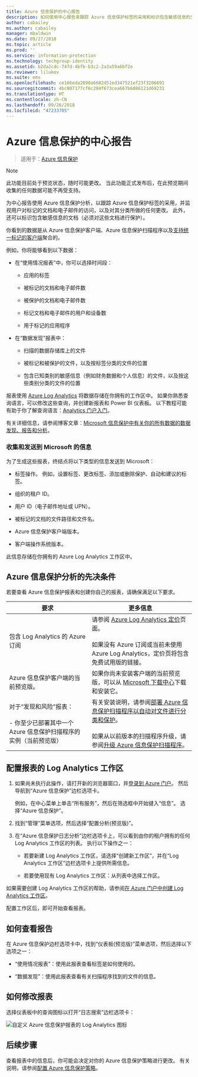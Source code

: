 ```yaml
---
title: Azure 信息保护的中心报告
description: 如何使用中心报告来跟踪 Azure 信息保护标签的采用和标识包含敏感信息的文件
author: cabailey
ms.author: cabailey
manager: mbaldwin
ms.date: 09/27/2018
ms.topic: article
ms.prod: ''
ms.service: information-protection
ms.technology: techgroup-identity
ms.assetid: b2da2cdc-74fd-4bfb-b3c2-2a3a59a6bf2e
ms.reviewer: lilukov
ms.suite: ems
ms.openlocfilehash: ce166eda2090a6682d51ed347521ef23f3206691
ms.sourcegitcommit: 4bc807177cf6c284f673cea667b6086121d69231
ms.translationtype: HT
ms.contentlocale: zh-CN
ms.lasthandoff: 09/26/2018
ms.locfileid: "47233705"
---
```

# <a name="central-reporting-for-azure-information-protection"></a>Azure 信息保护的中心报告

>适用于：[Azure 信息保护](https://azure.microsoft.com/pricing/details/information-protection)

> [!NOTE]
> 此功能目前处于预览状态，随时可能更改。 当此功能正式发布后，在此预览期间收集的任何数据可能不再受支持。


为中心报告使用 Azure 信息保护分析，以跟踪 Azure 信息保护标签的采用，并监视用户对标记的文档和电子邮件的访问，以及对其分类所做的任何更改。 此外，还可以标识包含敏感信息的文档（必须对这些文档进行保护）。

你看到的数据是从 Azure 信息保护客户端、Azure 信息保护扫描程序以及[支持统一标记的客户端](configure-policy-migrate-labels.md#clients-that-support-unified-labeling)聚合的。

例如，你将能够看到以下数据：

- 在“使用情况报表”中，你可以选择时间段：
    
    - 应用的标签
    
    - 被标记的文档和电子邮件数
    
    - 被保护的文档和电子邮件数
    
    - 标记文档和电子邮件的用户和设备数
    
    - 用于标记的应用程序

- 在“数据发现”报表中：

    - 扫描的数据存储库上的文件
    
    - 被标记和被保护的文件，以及按标签分类的文件的位置
    
    - 包含已知类别的敏感信息（例如财务数据和个人信息）的文件，以及按这些类别分类的文件的位置
    
报表使用 [Azure Log Analytics](/azure/log-analytics/log-analytics-overview) 将数据存储在你拥有的工作区中。 如果你熟悉查询语言，可以修改这些查询，并创建新报表和 Power BI 仪表板。 以下教程可能有助于你了解查询语言：[Analytics 门户入门](https://docs.loganalytics.io/docs/Learn/Getting-Started/Getting-started-with-the-Analytics-portal)。 

有关详细信息，请参阅博客文章：[Microsoft 信息保护中有关你的所有数据的数据发现、报告和分析](https://techcommunity.microsoft.com/t5/Azure-Information-Protection/Data-discovery-reporting-and-analytics-for-all-your-data-with/ba-p/253854)。

### <a name="information-collected-and-sent-to-microsoft"></a>收集和发送到 Microsoft 的信息

为了生成这些报表，终结点将以下类型的信息发送到 Microsoft：

- 标签操作。 例如，设置标签、更改标签、添加或删除保护、自动和建议的标签。

- 组织的租户 ID。

- 用户 ID（电子邮件地址或 UPN）。

- 被标记的文档的文件路径和文件名。

- Azure 信息保护客户端版本。

- 客户端操作系统版本。

此信息存储在你拥有的 Azure Log Analytics 工作区中。

## <a name="prerequisites-for-azure-information-protection-analytics"></a>Azure 信息保护分析的先决条件
若要查看 Azure 信息保护报表和创建你自己的报表，请确保满足以下要求。

|要求|更多信息|
|---------------|--------------------|
|包含 Log Analytics 的 Azure 订阅|请参阅 [Azure Log Analytics 定价](https://azure.microsoft.com/pricing/details/log-analytics)页面。<br /><br />如果没有 Azure 订阅或当前未使用 Azure Log Analytics，定价页将包含免费试用版的链接。|
|Azure 信息保护客户端的当前预览版。|如果你尚未安装客户端的当前预览版，可以从 [Microsoft 下载中心](https://www.microsoft.com/en-us/download/details.aspx?id=53018)下载和安装它。|
|对于“发现和风险”报表： <br /><br />- 你至少已部署其中一个 Azure 信息保护扫描程序的实例（当前预览版）|有关安装说明，请参阅[部署 Azure 信息保护扫描程序以自动对文件进行分类和保护](deploy-aip-scanner.md)。 <br /><br />如果从以前版本的扫描程序升级，请参阅[升级 Azure 信息保护扫描程序](./rms-client/client-admin-guide.md#upgrading-the-azure-information-protection-scanner)。|


## <a name="configure-a-log-analytics-workspace-for-the-reports"></a>配置报表的 Log Analytics 工作区

1. 如果尚未执行此操作，请打开新的浏览器窗口，并[登录到 Azure 门户](configure-policy.md#signing-in-to-the-azure-portal)。 然后导航到“Azure 信息保护”边栏选项卡。 
    
    例如，在中心菜单上单击“所有服务”，然后在筛选框中开始键入“信息”。 选择“Azure 信息保护”。
    
2. 找到“管理”菜单选项，然后选择“配置分析(预览版)”。

3. 在“Azure 信息保护日志分析”边栏选项卡上，可以看到由你的租户拥有的任何 Log Analytics 工作区的列表。 执行以下操作之一：
    
    - 若要新建 Log Analytics 工作区，请选择“创建新工作区”，并在“Log Analytics 工作区”边栏选项卡上提供所需信息。
    
    - 若要使用现有 Log Analytics 工作区：从列表中选择工作区。

如果需要创建 Log Analytics 工作区的帮助，请参阅[在 Azure 门户中创建 Log Analytics 工作区](https://docs.microsoft.com/azure/log-analytics/log-analytics-quick-create-workspace)。

配置工作区后，即可开始查看报表。

## <a name="how-to-view-the-reports"></a>如何查看报告

在 Azure 信息保护边栏选项卡中，找到“仪表板(预览版)”菜单选项，然后选择以下选项之一：

- “使用情况报表”：使用此报表查看标签是如何使用的。 

- “数据发现”：使用此报表查看有关扫描程序找到的文件的信息。

## <a name="how-to-modify-the-reports"></a>如何修改报表

选择仪表板中的查询图标以打开“日志搜索”边栏选项卡： 

![自定义 Azure 信息保护报表的 Log Analytics 图标](./media/log-analytics-icon.png)


## <a name="next-steps"></a>后续步骤
查看报表中的信息后，你可能会决定对你的 Azure 信息保护策略进行更改。 有关说明，请参阅[配置 Azure 信息保护策略](configure-policy.md)。